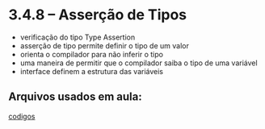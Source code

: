 # 3.4.8 – Asserção de Tipos

- verificação do tipo Type Assertion
- asserção de tipo permite definir o tipo de um valor
- orienta o compilador para não inferir o tipo
- uma maneira de permitir que o compilador saiba o tipo de uma variável
- interface definem a estrutura das variáveis 




## Arquivos usados em aula:

[codigos](/typescript/codigos)